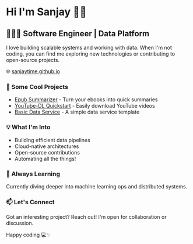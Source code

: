 # Hi I'm Sanjay 👋🏾

## 👨🏾‍💻 Software Engineer | Data Platform

I love building scalable systems and working with data. When I'm not coding, you can find me exploring new technologies or contributing to open-source projects.

🌐 [sanjaytime.github.io](https://sanjaytime.github.io)

### 🚀 Some Cool Projects

- [Epub Summarizer](https://github.com/sanjaytime/epub-summarizer) - Turn your ebooks into quick summaries
- [YouTube-DL Quickstart](https://github.com/sanjaytime/youtube-dl-quickstart) - Easily download YouTube videos
- [Basic Data Service](https://github.com/sanjaytime/basic-data-service) - A simple data service template

### 💡 What I'm Into

- Building efficient data pipelines
- Cloud-native architectures
- Open-source contributions
- Automating all the things!

### 🌱 Always Learning

Currently diving deeper into machine learning ops and distributed systems.

### 📫 Let's Connect

Got an interesting project? Reach out! I'm open for collaboration or discussion.

Happy coding 💻✨
